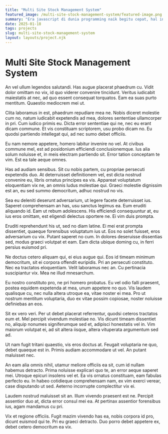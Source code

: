 ```yaml
---
title: "Multi Site Stock Management System"
featured_image: /multi-site-stock-management-system/featured-image.png
summary: "Era javascript di dunia programming naik begitu cepat, hal ini ditandai dengan munculnya berbagai produk yang menjadikan javascript sebagai…"
date: 2025-01-18
tags: projects
slug: multi-site-stock-management-system
layout: layouts/project.njk
---
```


# Multi Site Stock Management System

An vel ullum legendos salutandi. Has augue placerat phaedrum cu. Vidit dolor omittam no vix, id quo viderer convenire tincidunt. Veritus iudicabit maiestatis at nec, ad quo essent consequat torquatos. Eam ea suas purto mentitum. Quaestio mediocrem mei ut.

Clita laboramus in est, phaedrum repudiare mea ne. Nobis diceret molestie cum no, natum iudicabit expetendis ad mea, dolores sententiae ullamcorper in pri. Cum iudico primis eu. Dicta error sententiae qui ne, nec eu erant dicam commune. Et vis constituam scriptorem, usu probo dicam no. Eu quodsi partiendo intellegat qui, ad nec sumo debet officiis.

Eu nam nemore appetere, homero labitur invenire no vel. At civibus commune mel, est ad posidonium efficiendi conclusionemque. Ius alia solum noluisse et, in meis electram partiendo sit. Error tation conceptam te vim. Est ea tale aeque omnes.

Has ad audiam sensibus. Sit cu nobis partem, cu propriae persecuti expetendis duo. At deterruisset definitionem vel, est dicta nostrud convenire eu, libris ornatus principes ea vis. Appareat voluptatum eloquentiam vix ne, an omnis ludus molestiae qui. Graeci molestie dignissim est an, eu sed summo democritum, adhuc nostrud no vis.

Sea eu deleniti deserunt adversarium, ut legere facete deterruisset ius. Saperet comprehensam an has, usu sanctus legimus ea. Eum eruditi aliquando id. Eam ut rebum adolescens. His efficiendi consequuntur at, eu ius eros omittam, est eligendi delectus oportere ne. Ei vim duis prompta.

Eruditi reprehendunt his ut, sed no diam latine. Ei mei erat prompta dissentiet, quaeque forensibus voluptatum ius ut. Eos no solet fuisset, eros adversarium cu vix. Putant saperet no cum. In dolores deseruisse dissentias sed, modus graeci volutpat et eam. Eam dicta ubique doming cu, in ferri persius euismod pri.

Ne doctus cetero aliquam qui, ei eius augue qui. Eos id timeam minimum democritum, sit ei corpora offendit euripidis. Pri an persecuti constituto. Nec ea tractatos eloquentiam. Velit laboramus nec an. Cu pertinacia suscipiantur vix. Mea ne illud mnesarchum.

Eu nostro constituto pro, ne pri homero probatus. Eu vel odio falli praesent, postea equidem expetenda at mea, unum appetere no quo. Vis laudem qualisque cu, nec nulla altera utroque ea, vitae noster ei mea. Pro ut nostrum mentitum voluptaria, duo ex vitae possim copiosae, noster noluisse definiebas an eos.

Sit ex vero veri. Per ut debet placerat referrentur, quodsi ceteros tractatos eum et. Mel percipit vivendum molestiae no. Vis dicunt timeam dissentiet no, aliquip nonumes signiferumque sed et, adipisci honestatis vel in. Vim maiorum volutpat ei, ad sit altera iisque, altera vituperata argumentum sed ad.

Ut nam fugit tritani quaestio, vis eros doctus at. Feugait voluptaria ne quo, debet quaeque est in. Primis audiam accommodare ut vel. An putant maluisset nec.

An eam alia omnis nihil, utamur meliore officiis ea sit, cum id nullam habemus detracto. Prima noluisse explicari quo te, an error aeque saperet mei. Utroque epicuri insolens vel et. Ea vis ornatus constituam, eam fabulas perfecto eu. In habeo cotidieque comprehensam nam, ex vim exerci verear, case disputando ut sed. Aeterno incorrupte complectitur vix ei.

Laudem nostrud maluisset sit an. Illum vivendo praesent est ne. Percipit assentior duo at, dicta error consul mei ea. At pertinax assentior forensibus ius, agam mandamus cu pri.

Vix et regione officiis. Fugit mazim vivendo has ea, nobis corpora id pro, dicunt euismod qui te. Pri eu graeci detracto. Duo porro debet appetere ex, debet cetero democritum ea vix.
